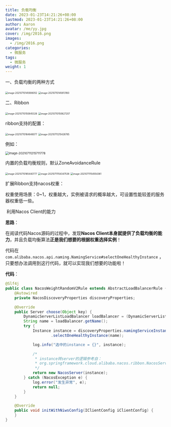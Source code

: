 ```yaml
---
title: 负载均衡
date: 2023-01-23T14:21:26+08:00
lastmod: 2023-01-23T14:21:26+08:00
author: Aaron
avatar: /me/yy.jpg
cover: /img/2016.png
images:
  - /img/2016.png
categories:
  - 微服务
tags:
  - 微服务
weight: 1
---
```


一、负载均衡的两种方式

<img src="https://gitee.com/aaronlynn/picture/raw/master/img/image-20210710145906052.png" alt="image-20210710145906052" style="zoom:50%;" />



<img src="https://gitee.com/aaronlynn/picture/raw/master/img/image-20210710145813160.png" alt="image-20210710145813160" style="zoom:50%;" />

二、Ribbon

<img src="https://gitee.com/aaronlynn/picture/raw/master/img/image-20210710150845326.png" alt="image-20210710150845326" style="zoom:50%;" />

 <img src="https://gitee.com/aaronlynn/picture/raw/master/img/image-20210710150627207.png" alt="image-20210710150627207" style="zoom:50%;" />

ribbon支持的配置：

<img src="C:/Users/Aaron/AppData/Roaming/Typora/typora-user-images/image-20210710164648077.png" alt="image-20210710164648077" style="zoom:50%;" />

<img src="C:/Users/Aaron/AppData/Roaming/Typora/typora-user-images/image-20210711215426785.png" alt="image-20210711215426785" style="zoom:50%;" />

例如：

<img src="https://gitee.com/aaronlynn/picture/raw/master/img/image-20210711215711778.png" alt="image-20210711215711778" style="zoom: 67%;" /> 

内置的负载均衡规则，默认ZoneAvoidanceRule

<img src="C:/Users/Aaron/AppData/Roaming/Typora/typora-user-images/image-20210710165440777.png" alt="image-20210710165440777" style="zoom:50%;" />

<img src="C:/Users/Aaron/AppData/Roaming/Typora/typora-user-images/image-20210711154347538.png" alt="image-20210711154347538" style="zoom:50%;" />

<img src="https://gitee.com/aaronlynn/picture/raw/master/img/image-20210711154554361.png" alt="image-20210711154554361" style="zoom:50%;" />



扩展Ribbon支持nacos权重：

权重使用场景：0~1，权重越大，实例被请求的概率越大，可设置性能较差的服务器权重低一些。

​	利用Nacos Client的能力

**思路**：

在阅读代码Nacos源码的过程中，发现**Nacos Client本身就提供了负载均衡的能力**，并且负载均衡算法**正是我们想要的根据权重选择实例**！

代码在 `com.alibaba.nacos.api.naming.NamingService#selectOneHealthyInstance` ，只要想办法调用到这行代码，就可以实现我们想要的功能啦！

**代码**：

```java
@Slf4j
public class NacosWeightRandomV2Rule extends AbstractLoadBalancerRule {
    @Autowired
    private NacosDiscoveryProperties discoveryProperties;

    @Override
    public Server choose(Object key) {
        DynamicServerListLoadBalancer loadBalancer = (DynamicServerListLoadBalancer) getLoadBalancer();
        String name = loadBalancer.getName();
        try {
            Instance instance = discoveryProperties.namingServiceInstance()
                    .selectOneHealthyInstance(name);

            log.info("选中的instance = {}", instance);

            /*
             * instance转server的逻辑参考自：
             * org.springframework.cloud.alibaba.nacos.ribbon.NacosServerList.instancesToServerList
             */
            return new NacosServer(instance);
        } catch (NacosException e) {
            log.error("发生异常", e);
            return null;
        }
    }

    @Override
    public void initWithNiwsConfig(IClientConfig iClientConfig) {
    }
}
```

